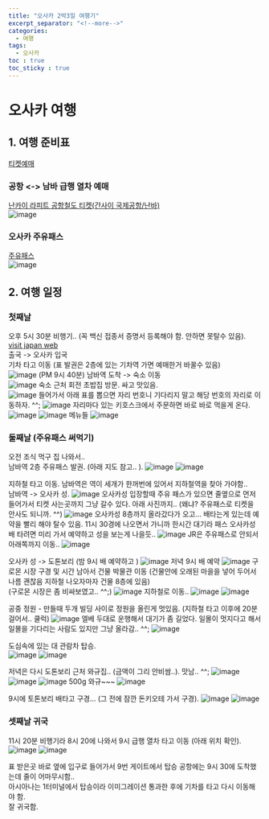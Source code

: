 ```yaml
---
title: "오사카 2박3일 여행기"
excerpt_separator: "<!--more-->"
categories:
  - 여행
tags:
  - 오사카 
toc : true
toc_sticky : true
---
```


# 오사카 여행

## 1. 여행 준비표
[티켓예매](https://www.klook.com/ko/)    

### 공항 <-> 남바 급행 열차 예매
[난카이 라피트 공항철도 티켓(간사이 국제공항/난바)](https://www.klook.com/ko/activity/599-kansai-airport-namba-train-ticket-osaka/?spm=SearchResult.SearchResult_LIST&clickId=340cea5d43)   
![image](https://user-images.githubusercontent.com/1435846/234105864-d3dd2215-4d9e-42e8-b53f-8994d0d49928.png)   

### 오사카 주유패스  
[주유패스](https://www.klook.com/ko/activity/82312-amazing-pass-osaka/?spm=City.Popular%3Aany%3A%3AHotAct%3ACard_LIST&clickId=7618478f37)  
![image](https://user-images.githubusercontent.com/1435846/234105403-8ea569fa-e391-4118-8971-665050e47ecd.png)  

## 2. 여행 일정
### 첫째날 
오후 5시 30분 비행기.. (꼭 백신 접종서 증명서 등록해야 함. 안하면 못탈수 있음).   
[visit japan web](https://vjw-lp.digital.go.jp/ko/)   
출국 -> 오사카 입국    
기차 타고 이동 (표 발권은 2층에 있는 기차역 가면 예매한거 바꿀수 있음)   
![image](https://user-images.githubusercontent.com/1435846/234583871-17efc896-9da4-4c87-b917-c310743f9d11.png)
(PM 9시 40분) 남바역 도착 -> 숙소 이동   
![image](https://user-images.githubusercontent.com/1435846/234584295-9a166c25-b3c3-4532-a8c3-e01fdc9dac24.png)
숙소 근처 회전 초밥집 방문. 싸고 맛있음.   
![image](https://user-images.githubusercontent.com/1435846/234584559-3eec9e63-ab76-445f-85d9-4f7f06b0940e.png)
들어가서 아래 표를 뽑으면 자리 번호니 기다리지 말고 해당 번호의 자리로 이동하자. ^^;
![image](https://user-images.githubusercontent.com/1435846/234585132-3fb73f00-2265-43f2-b17e-78c0f3314343.png)
자리마다 있는 키호스크에서 주문하면 바로 바로 먹을게 온다.
![image](https://user-images.githubusercontent.com/1435846/234584828-c91d7c92-1b32-4e8b-8fa5-c13bab466b50.png)
![image](https://user-images.githubusercontent.com/1435846/234585282-66bff90f-f493-40ee-b7ec-a188de7f2af5.png)
메뉴들
![image](https://user-images.githubusercontent.com/1435846/234584979-77d98d26-1a71-4f2e-a6b4-5d6371367b0b.png)

### 둘째날 (주유패스 써먹기)
오전 조식 먹구 집 나와서..    
남바역 2층 주유패스 발권. (아래 지도 참고.. ).
![image](https://user-images.githubusercontent.com/1435846/234585572-cce4095c-8462-41e2-bfdf-82180798d978.png)
![image](https://user-images.githubusercontent.com/1435846/234585669-bca0c5dd-a53d-4091-953e-75493ab11662.png)

지하철 타고 이동. 남바역은 역이 세개가 한꺼번에 있어서 지하철역을 찾아 가야함..    
남바역 -> 오사카 성. 
![image](https://user-images.githubusercontent.com/1435846/234585945-5e0e9ecf-7eb2-4345-ae2b-9fdff0c08462.png)
오사카성 입장할때 주유 패스가 있으면 줄옆으로 먼저 들어가서 티켓 사는곳까지 그냥 갈수 있다. 아래 사진까지.. (왜냐? 주유패스로 티켓을 안사도 되니까. ^^)
![image](https://user-images.githubusercontent.com/1435846/234586382-8b0d1e34-41d3-4474-b8ab-4ce0c5de68f0.png)
오사카성 8층까지 올라갔다가 오고... 
배타는게 있는데 예약을 빨리 해야 탈수 있음. 11시 30경에 나오면서 가니까 한시간 대기라 패스
오사카성 배 타려면 미리 가서 예약하고 성을 보는게 나을듯.. 
![image](https://user-images.githubusercontent.com/1435846/234586961-f2bc3a26-1127-4dcd-8c50-eae2ebb9cbd8.png)
JR은 주유패스로 안되서 아래쪽까지 이동.. 
![image](https://user-images.githubusercontent.com/1435846/234586736-c28ad6b9-06ad-4d72-81f1-df4321cb61f2.png)

오사카 성 -> 도톤보리 (밤 9시 배 예약하고 )
![image](https://user-images.githubusercontent.com/1435846/234587380-3e9e55c2-7136-4989-b555-72061e847e1a.png)
저녁 9시 배 예약
![image](https://user-images.githubusercontent.com/1435846/234587542-28702cea-5717-4145-b560-72b95a75db7d.png)
구로몬 시장 구경 및 시간 남아서 건물 박물관 이동 (건물안에 오래된 마을을 넣어 두어서 나름 괜찮음 지하철 나오자마자 건물 8층에 있음)    
(구로몬 시장은 좀 비싸보였고.. ^^;)
![image](https://user-images.githubusercontent.com/1435846/234588435-5b1dba6b-4424-4fec-add7-75ab93f6a290.png)
지하철로 이동.. 
![image](https://user-images.githubusercontent.com/1435846/234588319-60c0d737-7df5-49a5-89f2-9b00d13cdc5b.png)
![image](https://user-images.githubusercontent.com/1435846/234588550-608d50e8-efc0-4bf2-bca7-d18620755621.png)

공중 정원 - 만들때 두개 빌딩 사이로 정원을 올린게 멋있음. (지하철 타고 이후에 20분 걸어서.. 쿨럭)
![image](https://user-images.githubusercontent.com/1435846/234588943-ef32fadf-d570-4470-b6b2-2ca5e3e54239.png)
엘베 두대로 운행해서 대기가 좀 길었다. 일몰이 멋지다고 해서 일몰을 기다리는 사람도 있지만 그냥 올라감.. ^^; 
![image](https://user-images.githubusercontent.com/1435846/234588740-67aaeacb-d8e7-4598-b04a-99f888399747.png)

도심속에 있는 대 관람차 탑승.   
![image](https://user-images.githubusercontent.com/1435846/234589174-c2a0195e-bba3-406b-ac43-0a650f55325c.png)
![image](https://user-images.githubusercontent.com/1435846/234589887-48da1273-c3eb-4408-83fe-5e5dbe8e0f9b.png)

저녁은 다시 도톤보리 근처 와규집.. (금액이 그리 안비쌈..).   맛남.. ^^; 
![image](https://user-images.githubusercontent.com/1435846/234589594-929920f5-ed6c-4d61-867c-3299b01fdac4.png)
![image](https://user-images.githubusercontent.com/1435846/234589686-55f5b0f8-d631-49a2-aede-39d9ba63f6f6.png)
![image](https://user-images.githubusercontent.com/1435846/234590081-c8c7afea-6e6b-49bd-9119-7d10db5485ce.png)
500g 와규~~~
![image](https://user-images.githubusercontent.com/1435846/234590196-a87f4630-8194-4b65-9019-cc788bc389a7.png)

9시에 토톤보리 배타고 구경...  (그 전에 잠깐 돈키오테 가서 구경). 
![image](https://user-images.githubusercontent.com/1435846/234590482-0775088e-0c6f-4b46-be72-f8d62e7a8b32.png)
![image](https://user-images.githubusercontent.com/1435846/234590558-304c9bd0-9702-4adb-b800-efa708903599.png)


### 셋째날 귀국
11시 20분 비행기라 8시 20에 나와서 9시 급행 열차 타고 이동 (아래 위치 확인).  
![image](https://user-images.githubusercontent.com/1435846/234590795-d5281580-0876-42fb-b82c-273ed82c3071.png)
![image](https://user-images.githubusercontent.com/1435846/234590940-68624a34-812a-4cca-884f-baea81fb9e30.png)

표 받은곳 바로 옆에 입구로 들어가서 9번 게이트에서 탑승
공항에는 9시 30에 도착했는데 줄이 어마무시함..     
아시아나는 1터미널에서 탑승이라 이미그레이션 통과한 후에 기차를 타고 다시 이동해야 함.    
잘 귀국함.    

